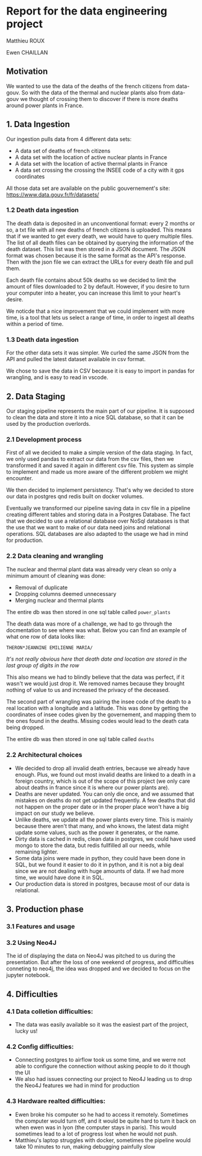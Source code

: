 # Report for the data engineering project

Matthieu ROUX

Ewen CHAILLAN

## Motivation

We wanted to use the data of the deaths of the french citizens from data-gouv. So with the data of the thermal and nuclear plants also from data-gouv
we thought of crossing them to discover if there is more deaths around power plants in France.


## 1. Data Ingestion

Our ingestion pulls data from 4 different data sets:

- A data set of deaths of french citizens
- A data set with the location of active nuclear plants in France
- A data set with the location of active thermal plants in France
- A data set crossing the crossing the INSEE code of a city with it gps coordinates

All those data set are available on the public gouvernement's site: https://www.data.gouv.fr/fr/datasets/

### 1.2 Death data ingestion

The death data is deposited in an unconventional format: every 2 months or so, a txt file with all new deaths of french citizens is uploaded. This means that if we wanted to get every death, we would have to query multiple files.
The list of all death files can be obtained by querying the information of the death dataset. This list was then stored in a JSON document. The JSON format was chosen because it is the same format as the API's response.
Then with the json file we can extract the URLs for every death file and pull them.

Each death file contains about 50k deaths so we decided to limit the amount of files downloaded to 2 by default. However, if you desire to turn your computer into a heater, you can increase this limit to your heart's desire.

We noticde that a nice improvement that we could implement with more time, is a tool that lets us select a range of time, in order to ingest all deaths within a period of time.

### 1.3 Death data ingestion

For the other data sets it was simpler. We curled the same JSON from the API and pulled the latest dataset available in csv format.

We chose to save the data in CSV because it is easy to import in pandas for wrangling, and is easy to read in vscode.

## 2. Data Staging

Our staging pipeline represents the main part of our pipeline. It is supposed to clean the data and store it into a nice SQL database, so that it can be used by the production overlords.

### 2.1 Development process
First of all we decided to make a simple version of the data staging. In fact, we only used pandas to extract our data from the csv files, then we transformed it and saved it again in different csv file.
This system as simple to implement and made us more aware of the different problem we might encounter. 

We then decided to implement persistency. That's why we decided to store our data in postgres qnd redis built on docker volumes. 

Eventually we transformed our pipeline saving data in csv file in a pipeline creating different tables and storing data in a Postgres Database. The fact that we decided to use a relational database over NoSql databases is that the use that we want to make of our data need joins and relational operations. SQL databases are also adapted to the usage we had in mind for production.

### 2.2 Data cleaning and wrangling

The nuclear and thermal plant data was already very clean so only a minimum amount of cleaning was done:
- Removal of duplicate
- Dropping columns deemed unnecessary
- Merging nuclear and thermal plants

 The entire db was then stored in one sql table called `power_plants`


The death data was more of a challenge, we had to go through the docmentation to see where was what. Below you can find an example of what one row of data looks like:
```txt
THERON*JEANNINE EMILIENNE MARIA/                                                21925040451582TRIGNY                                                      202208040100719                             

```
_It's not really obvious here that death date and location are stored in the last group of digits in the row_

This also means we had to blindly believe that the data was perfect, if it wasn't we would just drop it.
 We removed names because they brought nothing of value to us and increased the privacy of the deceased.

 The second part of wrangling was pairing the insee code of the death to a real location with a longitude and a latitude. This was done by getting the coordinates of insee codes given by the governement, and mapping them to the ones found in the deaths. Missing codes would lead to the death cata being dropped.

 The entire db was then stored in one sql table called `deaths`
### 2.2 Architectural choices
- We decided to drop all invalid death entries, because we already have enough. Plus, we found out most invalid deaths are linked to a death in a foreign country, which is out of the scope of this project (we only care about deaths in france since it is where our power plants are).
- Deaths are never updated. You can only die once, and we assumed that mistakes on deaths do not get updated frequently. A few deaths that did not happen on the proper date or in the proper place won't have a big impact on our study we believe.
- Unlike deaths, we update all the power plants every time. This is mainly because there aren't that many, and who knows, the latest data might update some values, such as the power it generates, or the name.
- Dirty data is cached in redis, clean data in postgres, we could have used mongo to store the data, but redis fullfilled all our needs, while remaining lighter.
- Some data joins were made in python, they could have been done in SQL, but we found it easier to do it in python, and it is not a big deal since we are not dealing with huge amounts of data. If we had more time, we would have done it in SQL.
- Our production data is stored in postgres, because most of our data is relational.



## 3. Production phase

### 3.1 Features and usage
### 3.2 Using Neo4J
The id of displaying the data on Neo4J was pitched to us during the presentation. But after the loss of one weekend of progress, and difficulties conneting to neo4j, the idea was dropped and we decided to focus on the jupyter notebook.
## 4. Difficulties

### 4.1 Data colletion difficulties:
- The data was easily available so it was the easiest part of the project, lucky us!

### 4.2 Config difficulties:
- Connecting postgres to airflow took us some time, and we werre not able to configure the connection without asking people to do it though the UI
- We also had issues connecting our project to Neo4J leading us to drop the Neo4J features we had in mind for production

### 4.3 Hardware realted difficulties:

- Ewen broke his computer so he had to access it remotely. Sometimes the computer would turn off, and it would be quite hard to turn it back on when ewen was in lyon (the computer stays in paris). This would sometimes lead to a lot of progress lost when he would not push.
- Matthieu's laptop struggles with docker, sometimes the pipeline would take 10 minutes to run, making debugging painfully slow


